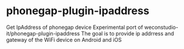 phonegap-plugin-ipaddress
=========================

Get IpAddress of phonegap device
Experimental port of weconstudio-it/phonegap-plugin-ipaddress
The goal is to provide ip addrress and gateway of the WiFi device on Android and iOS
